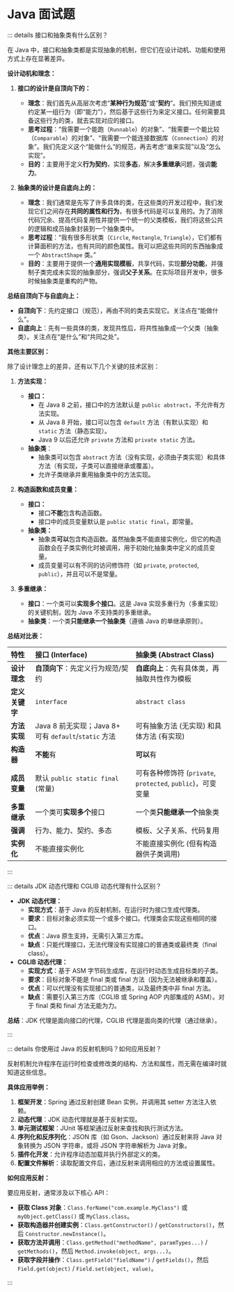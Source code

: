 # Java 面试题

::: details 接口和抽象类有什么区别？

在 Java 中，接口和抽象类都是实现抽象的机制，但它们在设计动机、功能和使用方式上存在显著差异。

**设计动机和理念：**

1. **接口的设计是自顶向下的：**
    - **理念**：我们首先从高层次考虑“**某种行为规范**”或“**契约**”。我们预先知道或约定某一组行为（即“能力”），然后基于这些行为来定义接口。任何需要具备这些行为的类，就去实现对应的接口。
    - **思考过程**：“我需要一个能跑（`Runnable`）的对象”、“我需要一个能比较（`Comparable`）的对象”、“我需要一个能连接数据库（`Connection`）的对象”。我们先定义这个“能做什么”的规范，再去考虑“谁来实现”以及“怎么实现”。
    - **目的**：主要用于定义**行为契约**，实现**多态**，解决**多重继承**问题，强调**能力**。

2. **抽象类的设计是自底向上的：**
    - **理念**：我们通常是先写了许多具体的类，在这些类的开发过程中，我们发现它们之间存在**共同的属性和行为**，有很多代码是可以复用的。为了消除代码冗余、提高代码复用性并提供一个统一的父类模板，我们将这些公共的逻辑和成员抽象封装到一个抽象类中。
    - **思考过程**：“我有很多形状类（`Circle`, `Rectangle`, `Triangle`），它们都有计算面积的方法，也有共同的颜色属性。我可以把这些共同的东西抽象成一个 `AbstractShape` 类。”
    - **目的**：主要用于提供一个**通用实现模板**，共享代码，实现**部分功能**，并强制子类完成未实现的抽象部分，强调**父子关系**。在实际项目开发中，很多时候抽象类是重构的产物。

**总结自顶向下与自底向上：**

- **自顶向下**：先约定接口（规范），再由不同的类去实现它。关注点在“能做什么”。
- **自底向上**：先有一些具体的类，发现共性后，将共性抽象成一个父类（抽象类）。关注点在“是什么”和“共同之处”。

**其他主要区别：**

除了设计理念上的差异，还有以下几个关键的技术区别：

1. **方法实现：**
    - **接口：**
      - 在 Java 8 之前，接口中的方法默认是 `public abstract`，不允许有方法实现。
      - 从 Java 8 开始，接口可以包含 `default` 方法（有默认实现）和 `static` 方法（静态实现）。
      - Java 9 以后还允许 `private` 方法和 `private static` 方法。
    - **抽象类**：
      - 抽象类可以包含 `abstract` 方法（没有实现，必须由子类实现）和具体方法（有实现，子类可以直接继承或覆盖）。
      - 允许子类继承并重用抽象类中的方法实现。

2. **构造函数和成员变量：**
    - **接口：**
      - 接口**不能**包含构造函数。
      - 接口中的成员变量默认是 `public static final`，即常量。
    - **抽象类：**
      - 抽象类**可以**包含构造函数。虽然抽象类不能直接实例化，但它的构造函数会在子类实例化时被调用，用于初始化抽象类中定义的成员变量。
      - 成员变量可以有不同的访问修饰符（如 `private`, `protected`, `public`），并且可以不是常量。

3. **多重继承：**
    - **接口**：一个类可以**实现多个接口**。这是 Java 实现多重行为（多重实现）的关键机制，因为 Java 不支持类的多重继承。
    - **抽象类**：一个类**只能继承一个抽象类**（遵循 Java 的单继承原则）。

**总结对比表：**

| 特性           | 接口 (Interface)                                      | 抽象类 (Abstract Class)                                     |
| :------------- | :---------------------------------------------------- | :---------------------------------------------------------- |
| **设计理念**   | **自顶向下**：先定义行为规范/契约                     | **自底向上**：先有具体类，再抽取共性作为模板                |
| **定义关键字** | `interface`                                           | `abstract class`                                            |
| **方法实现**   | Java 8 前无实现；Java 8+ 可有 `default`/`static` 方法 | 可有抽象方法 (无实现) 和具体方法 (有实现)                   |
| **构造器**     | **不能**有                                            | **可以**有                                                  |
| **成员变量**   | 默认 `public static final` (常量)                     | 可有各种修饰符 (`private`, `protected`, `public`)，可变变量 |
| **多重继承**   | 一个类可**实现多个**接口                              | 一个类**只能继承一个**抽象类                                |
| **强调**       | 行为、能力、契约、多态                                | 模板、父子关系、代码复用                                    |
| **实例化**     | 不能直接实例化                                        | 不能直接实例化 (但有构造器供子类调用)                       |

:::

::: details JDK 动态代理和 CGLIB 动态代理有什么区别？

- **JDK 动态代理：**
  - **实现方式**：基于 Java 的反射机制，在运行时为接口生成代理类。
  - **要求**：目标对象必须实现一个或多个接口。代理类会实现这些相同的接口。
  - **优点**：Java 原生支持，无需引入第三方库。
  - **缺点**：只能代理接口，无法代理没有实现接口的普通类或最终类（final class）。
- **CGLIB 动态代理：**
  - **实现方式**：基于 ASM 字节码生成库，在运行时动态生成目标类的子类。
  - **要求**：目标对象不能是 final 类或 final 方法（因为无法被继承和覆盖）。
  - **优点**：可以代理没有实现接口的普通类，以及最终类中非 final 方法。
  - **缺点**：需要引入第三方库（CGLIB 或 Spring AOP 内部集成的 ASM）。对于 final 类和 final 方法无能为力。

**总结**：JDK 代理是面向接口的代理，CGLIB 代理是面向类的代理（通过继承）。

:::

::: details 你使用过 Java 的反射机制吗？如何应用反射？

反射机制允许程序在运行时检查或修改类的结构、方法和属性，而无需在编译时就知道这些信息。

**具体应用举例：**

1. **框架开发**：Spring 通过反射创建 Bean 实例，并调用其 setter 方法注入依赖。
2. **动态代理**：JDK 动态代理就是基于反射实现。
3. **单元测试框架**：JUnit 等框架通过反射来查找和执行测试方法。
4. **序列化和反序列化**：JSON 库（如 Gson、Jackson）通过反射来将 Java 对象转换为 JSON 字符串，或将 JSON 字符串解析为 Java 对象。
5. **插件化开发**：允许程序动态加载并执行外部定义的类。
6. **配置文件解析**：读取配置文件后，通过反射来调用相应的方法或设置属性。

**如何应用反射：**

要应用反射，通常涉及以下核心 API：

- **获取 Class 对象**：`Class.forName("com.example.MyClass")` 或 `myObject.getClass()` 或 `MyClass.class`。
- **获取构造器并创建实例**：`Class.getConstructor()` / `getConstructors()`，然后 `Constructor.newInstance()`。
- **获取方法并调用**：`Class.getMethod("methodName", paramTypes...)` / `getMethods()`，然后 `Method.invoke(object, args...)`。
- **获取字段并操作**：`Class.getField("fieldName")` / `getFields()`，然后 `Field.get(object)` / `Field.set(object, value)`。

:::
